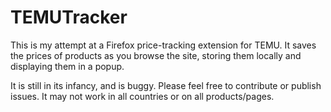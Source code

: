 # TEMUTracker

This is my attempt at a Firefox price-tracking extension for TEMU. It saves the prices of products as you browse the site, storing them locally and displaying them in a popup.

It is still in its infancy, and is buggy. Please feel free to contribute or publish issues. It may not work in all countries or on all products/pages.
